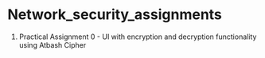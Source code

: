 # Network_security_assignments

1. Practical Assignment 0 - 
UI with encryption and decryption functionality using Atbash Cipher
